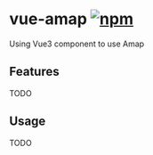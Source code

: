 # vue-amap [![npm](https://img.shields.io/npm/v/@refinist/vue-amap.svg?style=flat&colorA=2b99ff&colorB=387aff)](https://npmjs.com/package/@refinist/vue-amap)

Using Vue3 component to use Amap

## Features

TODO

## Usage

TODO
